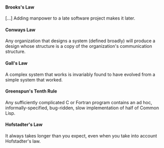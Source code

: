 <!--bl
(filemeta
    (title "Aphorisms")
)
/bl-->

#### Brooks's Law ####

[...] Adding manpower to a late software project makes it later.

#### Conways Law ####

Any organization that designs a system (defined broadly) will produce a design whose structure is a copy of the organization's communication structure.

#### Gall's Law ####

A complex system that works is invariably found to have evolved from a simple system that worked.

#### Greenspun's Tenth Rule ####

Any sufficiently complicated C or Fortran program contains an ad hoc, informally-specified, bug-ridden, slow implementation of half of Common Lisp.

#### Hofstadter's Law ####

It always takes longer than you expect, even when you take into account Hofstadter's law.